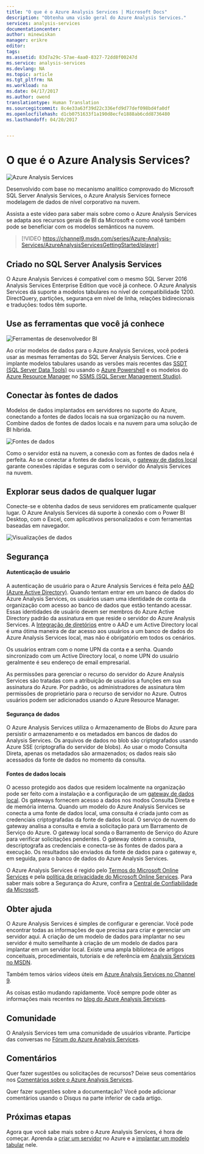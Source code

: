 ```yaml
---
title: "O que é o Azure Analysis Services | Microsoft Docs"
description: "Obtenha uma visão geral do Azure Analysis Services."
services: analysis-services
documentationcenter: 
author: minewiskan
manager: erikre
editor: 
tags: 
ms.assetid: 83d7a29c-57ae-4aa0-8327-72dd8f00247d
ms.service: analysis-services
ms.devlang: NA
ms.topic: article
ms.tgt_pltfrm: NA
ms.workload: na
ms.date: 04/17/2017
ms.author: owend
translationtype: Human Translation
ms.sourcegitcommit: 8c4e33a63f39d22c336efd9d77def098bd4fa0df
ms.openlocfilehash: d1cb0751633f1a190d8ecfe1888ab6cdd8736480
ms.lasthandoff: 04/20/2017


---
```

# <a name="what-is-azure-analysis-services"></a>O que é o Azure Analysis Services?
![Azure Analysis Services](./media/analysis-services-overview/aas-overview-aas-icon.png)

Desenvolvido com base no mecanismo analítico comprovado do Microsoft SQL Server Analysis Services, o Azure Analysis Services fornece modelagem de dados de nível corporativo na nuvem. 

Assista a este vídeo para saber mais sobre como o Azure Analysis Services se adapta aos recursos gerais de BI da Microsoft e como você também pode se beneficiar com os modelos semânticos na nuvem.

>[!VIDEO https://channel9.msdn.com/series/Azure-Analysis-Services/AzureAnalysisServicesGettingStarted/player]
>
>


## <a name="built-on-sql-server-analysis-services"></a>Criado no SQL Server Analysis Services
O Azure Analysis Services é compatível com o mesmo SQL Server 2016 Analysis Services Enterprise Edition que você já conhece. O Azure Analysis Services dá suporte a modelos tabulares no nível de compatibilidade 1200. DirectQuery, partições, segurança em nível de linha, relações bidirecionais e traduções: todos têm suporte.

## <a name="use-the-tools-you-already-know"></a>Use as ferramentas que você já conhece
![Ferramentas de desenvolvedor BI](./media/analysis-services-overview/aas-overview-dev-tools.png)

Ao criar modelos de dados para o Azure Analysis Services, você poderá usar as mesmas ferramentas do SQL Server Analysis Services. Crie e implante modelos tabulares usando as versões mais recentes das [SSDT (SQL Server Data Tools)](https://msdn.microsoft.com/library/mt204009.aspx) ou usando o [Azure Powershell](/powershell/azureps-cmdlets-docs) e os modelos do [Azure Resource Manager](../azure-resource-manager/resource-group-overview.md) no [SSMS (SQL Server Management Studio)](https://msdn.microsoft.com/library/mt238290.aspx).

## <a name="connect-to-data-sources"></a>Conectar às fontes de dados
Modelos de dados implantados em servidores no suporte do Azure, conectando a fontes de dados locais na sua organização ou na nuvem. Combine dados de fontes de dados locais e na nuvem para uma solução de BI híbrida.

![Fontes de dados](./media/analysis-services-overview/aas-overview-data-sources.png)

Como o servidor está na nuvem, a conexão com as fontes de dados nela é perfeita. Ao se conectar a fontes de dados locais, o [gateway de dados local](analysis-services-gateway.md) garante conexões rápidas e seguras com o servidor do Analysis Services na nuvem.  


## <a name="explore-your-data-from-anywhere"></a>Explorar seus dados de qualquer lugar
Conecte-se e obtenha dados de seus servidores em praticamente qualquer lugar. O Azure Analysis Services dá suporte à conexão com o Power BI Desktop, com o Excel, com aplicativos personalizados e com ferramentas baseadas em navegador.

![Visualizações de dados](./media/analysis-services-overview/aas-overview-visualization.png)


## <a name="secure"></a>Segurança
#### <a name="user-authentication"></a>Autenticação de usuário
A autenticação de usuário para o Azure Analysis Services é feita pelo [AAD (Azure Active Directory)](../active-directory/active-directory-whatis.md). Quando tentam entrar em um banco de dados do Azure Analysis Services, os usuários usam uma identidade de conta da organização com acesso ao banco de dados que estão tentando acessar. Essas identidades de usuário devem ser membros do Azure Active Directory padrão da assinatura em que reside o servidor do Azure Analysis Services. A [Integração de diretórios](https://technet.microsoft.com/library/jj573653.aspx) entre o AAD e um Active Directory local é uma ótima maneira de dar acesso aos usuários a um banco de dados do Azure Analysis Services local, mas não é obrigatório em todos os cenários.

Os usuários entram com o nome UPN da conta e a senha. Quando sincronizado com um Active Directory local, o nome UPN do usuário geralmente é seu endereço de email empresarial.

As permissões para gerenciar o recurso do servidor do Azure Analysis Services são tratadas com a atribuição de usuários a funções em sua assinatura do Azure. Por padrão, os administradores de assinatura têm permissões de proprietário para o recurso de servidor no Azure. Outros usuários podem ser adicionados usando o Azure Resource Manager.

#### <a name="data-security"></a>Segurança de dados
O Azure Analysis Services utiliza o Armazenamento de Blobs do Azure para persistir o armazenamento e os metadados em bancos de dados do Analysis Services. Os arquivos de dados no blob são criptografados usando Azure SSE (criptografia do servidor de blobs). Ao usar o modo Consulta Direta, apenas os metadados são armazenados; os dados reais são acessados da fonte de dados no momento da consulta.

#### <a name="on-premises-data-sources"></a>Fontes de dados locais
O acesso protegido aos dados que residem localmente na organização pode ser feito com a instalação e a configuração de um [gateway de dados local](analysis-services-gateway.md). Os gateways fornecem acesso a dados nos modos Consulta Direta e de memória interna. Quando um modelo do Azure Analysis Services se conecta a uma fonte de dados local, uma consulta é criada junto com as credenciais criptografadas da fonte de dados local. O serviço de nuvem do gateway analisa a consulta e envia a solicitação para um Barramento de Serviço do Azure. O gateway local sonda o Barramento de Serviço do Azure para verificar solicitações pendentes. O gateway obtém a consulta, descriptografa as credenciais e conecta-se às fontes de dados para a execução. Os resultados são enviados da fonte de dados para o gateway e, em seguida, para o banco de dados do Azure Analysis Services.

O Azure Analysis Services é regido pelo [Termos do Microsoft Online Services](http://www.microsoftvolumelicensing.com/DocumentSearch.aspx?Mode=3&DocumentTypeId=31) e pela [política de privacidade do Microsoft Online Services](https://www.microsoft.com/privacystatement/OnlineServices/Default.aspx).
Para saber mais sobre a Segurança do Azure, confira a [Central de Confiabilidade da Microsoft](https://www.microsoft.com/trustcenter/Security/AzureSecurity).

## <a name="get-help"></a>Obter ajuda
O Azure Analysis Services é simples de configurar e gerenciar. Você pode encontrar todas as informações de que precisa para criar e gerenciar um servidor aqui. A criação de um modelo de dados para implantar no seu servidor é muito semelhante à criação de um modelo de dados para implantar em um servidor local. Existe uma ampla biblioteca de artigos conceituais, procedimentais, tutoriais e de referência em [Analysis Services no MSDN](https://msdn.microsoft.com/library/bb522607.aspx).

Também temos vários vídeos úteis em [Azure Analysis Services no Channel 9](https://channel9.msdn.com/series/Azure-Analysis-Services).

As coisas estão mudando rapidamente. Você sempre pode obter as informações mais recentes no [blog do Azure Analysis Services](https://go.microsoft.com/fwlink/?linkid=830920).

## <a name="community"></a>Comunidade
O Analysis Services tem uma comunidade de usuários vibrante. Participe das conversas no [Fórum do Azure Analysis Services](https://aka.ms/azureanalysisservicesforum).

## <a name="feedback"></a>Comentários
Quer fazer sugestões ou solicitações de recursos? Deixe seus comentários nos [Comentários sobre o Azure Analysis Services](https://aka.ms/azureanalysisservicesfeedback).

Quer fazer sugestões sobre a documentação? Você pode adicionar comentários usando o Disqus na parte inferior de cada artigo.

## <a name="next-steps"></a>Próximas etapas
Agora que você sabe mais sobre o Azure Analysis Services, é hora de começar. Aprenda a [criar um servidor](analysis-services-create-server.md) no Azure e a [implantar um modelo tabular](analysis-services-deploy.md) nele.



